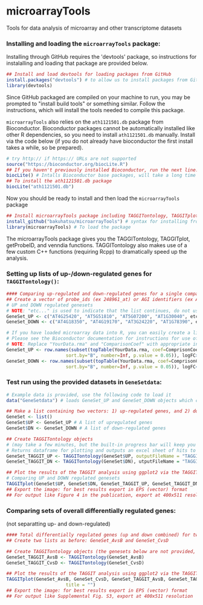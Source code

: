 # microarrayTools
Tools for data analysis of microarray and other transcriptome datasets

### Installing and loading the `microarrayTools` package:
Installing through GitHub requires the 'devtools' package, so instructions for instalalling and loading that package are provided below.
```r
## Install and load devtools for loading packages from GitHub
install.packages("devtools") # to allow us to install packages from GitHub
library(devtools)
```
Since GitHub packaged are compiled on your machine to run, you may be prompted to "install build tools" or something similar.  Follow the instructions, which will install the tools needed to compile this package.

`microarrayTools` also relies on the `ath1121501.db` package from Bioconductor. Bioconductor packages cannot be automatically installed like other R dependencies, so you need to install `ath1121501.db` manually.  Install via the code below (if you do not already have bioconductor the first install takes a while, so be prepared).
```r
# try http:// if https:// URLs are not supported
source("https://bioconductor.org/biocLite.R")
## If you haven't previously installed Bioconductor, run the next line.
biocLite() # Intalls Bioconductor base packages, will take a long time for a fresh install.  
## To install the ath1121501.db package
biocLite("ath1121501.db")
```
Now you should be ready to install and then load the `microarrayTools` package
```r
## Install microarrayTools package including TAGGITontology, TAGGITplot, getProbeID, and venndia
install_github("bakuhatsu/microarrayTools") # syntax for installing from GitHub: username/library
library(microarrayTools) # To load the package
```
The microarrayTools package gives you the TAGGITontology, TAGGITplot, getProbeID, and venndia functions.  TAGGITontology also makes use of a few custom C++ functions (requiring Rcpp) to dramatically speed up the analysis.

### Setting up lists of up-/down-regulated genes for `TAGGITontology()`:
```r
#### Comparing up-regulated and down-regulated genes for a single comparison ####
## Create a vector of probe_ids (ex 248961_at) or AGI identifiers (ex AT5G45650)
# UP and DOWN regulated genesets
# NOTE: "etc..." is used to indicate that the list continues, do not use in the real vector.
GeneSet_UP <- c("AT4G25420", "AT5G51810", "AT5G07200", "AT1G30040", etc...)
GeneSet_DOWN <- c("AT4G18350", "AT4G19170", "AT3G24220", "AT1G78390", etc...)

# If you have loaded microarray data into R, you can easily create a list from topTable
# Please see the Bioconductor documentation for instructions for use of topTable
# NOTE: Replace "YourData.rma" and "ComparisonCoef" with appropriate input from your data
GeneSet_UP <- row.names(subset(topTable(YourData.rma, coef=ComprisonCoef, adjust="fdr", 
                      sort.by="B", number=Inf, p.value = 0.05)), logFC>0) # only up-regulated genes
GeneSet_DOWN <- row.names(subset(topTable(YourData.rma, coef=ComprisonCoef, adjust="fdr", 
                      sort.by="B", number=Inf, p.value = 0.05)), logFC<0) # only down-regulated genes
```
### Test run using the provided datasets in `GeneSetdata`:
```r
# Example data is provided, use the following code to load it
data("GeneSetdata") # loads GeneSet_UP and GeneSet_DOWN objects which contain example data.

## Make a list containing two vectors: 1) up-regulated genes, and 2) down-regulated gene
GeneSet <- list()
GeneSet$UP <- GeneSet_UP # A list of upregulated genes
GeneSet$DN <- GeneSet_DOWN # A list of down-regulated genes

## Create TAGGITontology objects 
# (may take a few minutes, but the built-in progress bar will keep you informed on the progress)
# Returns dataframe for plotting and outputs an excel sheet of hits to the working directory.
GeneSet_TAGGIT_UP <- TAGGITontology(GeneSet$UP, outputFileName = "TAGGITontologyHits_UP.xlsx")   
GeneSet_TAGGIT_DN <- TAGGITontology(GeneSet$DN), utputFileName = "TAGGITontologyHits_DN.xlsx")

## Plot the results of the TAGGIT analysis using ggplot2 via the TAGGITplot function
# Comparing UP and DOWN regulated genesets
TAGGITplot(GeneSet$UP, GeneSet$DN, GeneSet_TAGGIT_UP, GeneSet_TAGGIT_DN, title = "")
## Export the image: for best results export in EPS (vector) format
## For output like Figure 4 in the publication, export at 400x511 resolution
```
### Comparing sets of overall differentially regulated genes:
(not separatting up- and down-regulated)
```r
#### Total differentially regulated genes (up and down combined) for two comparisons ####
## Create two lists as before: GeneSet_AvsB and GeneSet_CvsD

## Create TAGGITontology objects (the genesets below are not provided, so the code below is just an example)
GeneSet_TAGGIT_AvsB <- TAGGITontology(GeneSet_AvsB)
GeneSet_TAGGIT_CvsD <- TAGGITontology(GeneSet_CvsD)

## Plot the results of the TAGGIT analysis using ggplot2 via the TAGGITplot function
TAGGITplot(GeneSet_AvsB, GeneSet_CvsD, GeneSet_TAGGIT_AvsB, GeneSet_TAGGIT_CvsD, A = "AvsB", B = "CvsD", 
                      title = "")
## Export the image: for best results export in EPS (vector) format
## For output like Supplemental Fig. S3, export at 400x511 resolution
```
